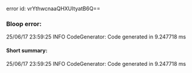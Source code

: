 error id: vrYthwcnaaQHXUItyatB6Q==
### Bloop error:

25/06/17 23:59:25 INFO CodeGenerator: Code generated in 9.247718 ms
#### Short summary: 

25/06/17 23:59:25 INFO CodeGenerator: Code generated in 9.247718 ms